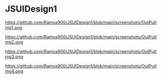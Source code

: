 # JSUIDesign1

https://github.com/Ramya900/JSUIDesign1/blob/main/screenshots/OutPutImg1.png

https://github.com/Ramya900/JSUIDesign1/blob/main/screenshots/OutPutImg2.png

https://github.com/Ramya900/JSUIDesign1/blob/main/screenshots/OutPutImg3.png

https://github.com/Ramya900/JSUIDesign1/blob/main/screenshots/OutPutImg4.png
